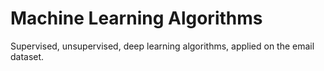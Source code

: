 # Machine Learning Algorithms
Supervised, unsupervised, deep learning algorithms, applied on the email dataset.
